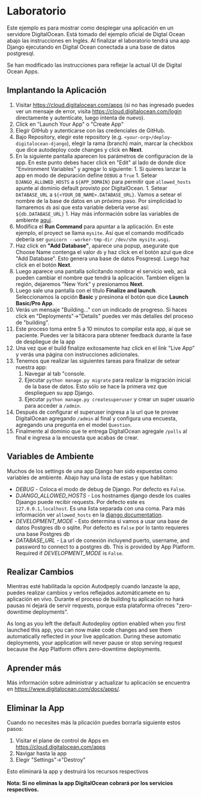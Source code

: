 # Laboratorio #

Este ejemplo es para mostrar como desplegar una aplicación en un servidore DigitalOcean.
Está tomado del ejemplo oficial de Digtal Ocean abajo las instrucciones en Inglés. Al finalizar el laboratorio tendrá una app Django ejecutando en Digital Ocean conectada a una base de datos postgresql.

Se han modificado las instrucciones para reflejar la actual UI de Digital Ocean Apps.

## Implantando la Aplicación ##

1. Visitar https://cloud.digitalocean.com/apps (si no has ingresado puedes ver un mensaje de error, visita https://cloud.digitalocean.com/login directamente y autentícate, luego intenta de nuevo).
1. Click en "Launch Your App" o "Create App"
1. Elegir GitHub y autenticarse con las credenciales de GitHub.
1. Bajo Repository, elegir este repository (e.g. `<your-org>/deploy-digitalocean-django`), elegir la rama (branch) main, marcar la checkbox que dice autodeploy code changes y click en **Next**.
1. En la siguiente pantalla aparecen los parámetros de configuracion de la app. En este punto debes hacer click en "Edit" al lado de donde dice "Environment Variables" y agregar lo siguiente:
        1. Si quieres lanzar la app en modo de depuración define `DEBUG` a `True`
        1. Setear `DJANGO_ALLOWED_HOSTS` a `${APP_DOMAIN}` para permitir que  `allowed_hosts` apunte al dominio default provisto por DigitalOcean.
        1. Setear `DATABASE_URL` a `${<YOUR_DB_NAME>.DATABASE_URL}`. Vamos a setear el nombre de la base de datos en un próximo paso. Por simplicidad lo llamaremos  `db` asi que esta variable debería verse así: `${db.DATABASE_URL}`
        1. Hay más información sobre las variables de ambiente [aquí](#variables-de-ambiente).  
1. Modifica el **Run Command** para apuntar a la aplicación. En este ejemplo, el proyect se llama `mysite`. Así que el comando modificado debería ser `gunicorn --worker-tmp-dir /dev/shm mysite.wsgi`. 
1. Haz click en **"Add Database"**, aparece una popup, asegurate que Choose Name contenga el valor `db` y haz click en el botón azul que dice "Add Database". Esto genera una base de datos Posgresql. Luego haz click en el botón **Next**.
1. Luego aparece una pantalla solicitando nombrar el servicio web, acá pueden cambiar el nombre que tendrá la aplicación. Tambien eligen la región, dejaremos "New York" y presionamos **Next**.
1. Luego sale una pantalla con el título **Finalize and launch**. Seleccionamos la opción **Basic** y presinona el botón que dice  **Launch Basic/Pro App**.
1. Verás un mensaje "Building..." con un indicado de progreso. Si haces click en  "Deployments"→"Details" puedes ver más detalles del proceso de "building".
1. Este proceso toma entre  5 a 10 minutos to compilar esta app, aí que se paciente. Puedes ver la bitácora para obtener feedback durante la fase de despliegue de la app
1. Una vez que el build finalize exitosamente haz click en el link "Live App" y verás una página con instrucciones adicionales.
1. Tenemos que realizar las siguientes tareas para finalizar de setear nuestra app:
    1. Navegar al tab "console.
    1. Ejecutar `python manage.py migrate` para realizar la migración inicial de la base de datos. Esto sólo se hace la primera vez que desplieguen su app Django.
    1. Ejecutar `python manage.py createsuperuser` y crear un super usuario para acceder a  `/admin`.
1. Después de configurar el superuser ingresa a la url que te provee DigitalOcean agregando `/admin` al final y configura una encuesta, agregando una pregunta en el model `Question`. 
1. Finalmente al dominio que te entrega DigitalOcean agregale `/polls` al final e ingresa a la encuesta que acabas de crear.

## Variables de Ambiente ##

Muchos de los settings de una app  Django han sido expuestas como variables de ambiente. Abajo hay una lista de estas y que habilitan:

* *DEBUG* - Coloca el modo de debug de  Django. Por defecto es `False`.
* *DJANGO_ALLOWED_HOSTS* - Los hostnames django desde los cuales Djaango puede recibir requests. Por defecto este es  `127.0.0.1,localhost`. Es una lista separada con una coma. Para más información ver  `allowed_hosts` en la [django documentation](https://docs.djangoproject.com/en/3.1/ref/settings/#allowed-hosts).
* *DEVELOPMENT_MODE* - Esto determina si vamos a usar una base de datos Postgres db o sqlite. Por defecto es  `False` por lo tanto requieres una base  Postgres db
* *DATABASE_URL* - La url de conexión incluyend puerto, username, and password to connect to a postgres db. This is provided by App Platform. Required if *DEVELOPMENT_MODE* is `False`.

## Realizar Cambios ##

Mientras esté habilitada la opción Autodpeply cuando lanzaste la app, puedes realizar cambios y verlos reflejados automáticamete en tu aplicación en vivo. Durante el proceso de building tu aplicación no hará pausas ni dejará de servir requests, porque esta plataforma ofreces "zero-downtime deployments".


As long as you left the default Autodeploy option enabled when you first launched this app, you can now make code changes and see them automatically reflected in your live application. During these automatic deployments, your application will never pause or stop serving request because the App Platform offers zero-downtime deployments.

## Aprender más ##

Más información sobre administrar y actualizar tu aplicación se encuentra en https://www.digitalocean.com/docs/apps/.


## Eliminar la App #

Cuando no necesites más la plicación puedes borrarla siguiente estos pasos:

1. Visitar el plane de control de Apps en  https://cloud.digitalocean.com/apps
1. Navigar hasta la app
1. Elegir "Settings"->"Destroy"

Esto eliminará la app y destruirá los recursos respectivos

**Nota: Si no eliminas la app  DigitalOcean cobrará por los servicios respectivos.**

